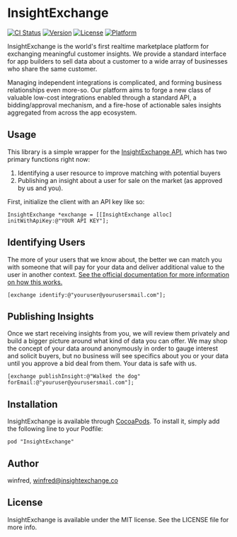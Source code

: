 # InsightExchange

[![CI Status](http://img.shields.io/travis/winfred/InsightExchange.svg?style=flat)](https://travis-ci.org/winfred/InsightExchange)
[![Version](https://img.shields.io/cocoapods/v/InsightExchange.svg?style=flat)](http://cocoadocs.org/docsets/InsightExchange)
[![License](https://img.shields.io/cocoapods/l/InsightExchange.svg?style=flat)](http://cocoadocs.org/docsets/InsightExchange)
[![Platform](https://img.shields.io/cocoapods/p/InsightExchange.svg?style=flat)](http://cocoadocs.org/docsets/InsightExchange)

InsightExchange is the world's first realtime marketplace platform for exchanging meaningful customer insights. We provide a standard interface for app builders to sell data about a customer to a wide array of businesses who share the same customer.

Managing independent integrations is complicated, and forming business relationships even more-so. Our platform aims to forge a new class of valuable low-cost integrations enabled through a standard API, a bidding/approval mechanism, and a fire-hose of actionable sales insights aggregated from across the app ecosystem.

## Usage

This library is a simple wrapper for the [InsightExchange API](http://insightexchange.co/for_developers/docs), which has two primary functions right now: 

1. Identifying a user resource to improve matching with potential buyers
2. Publishing an insight about a user for sale on the market (as approved by us and you).

First, initialize the client with an API key like so:

```
InsightExchange *exchange = [[InsightExchange alloc] initWithApiKey:@"YOUR API KEY"];
```


## Identifying Users

The more of your users that we know about, the better we can match you with someone that will pay for your data and deliver additional value to the user in another context. [See the official documentation for more information on how this works.](http://insightexchange.co/for_developers/docs#users)

```
[exchange identify:@"youruser@yourusersmail.com"];

```

## Publishing Insights

Once we start receiving insights from you, we will review them privately and build a bigger picture around what kind of data you can offer. We may shop the concept of your data around anonymously in order to gauge interest and solicit buyers, but no business will see specifics about you or your data until you approve a bid deal from them. Your data is safe with us.

```
[exchange publishInsight:@"Walked the dog" forEmail:@"youruser@yourusersmail.com"];

```

## Installation

InsightExchange is available through [CocoaPods](http://cocoapods.org). To install
it, simply add the following line to your Podfile:

    pod "InsightExchange"

## Author

winfred, winfred@insightexchange.co

## License

InsightExchange is available under the MIT license. See the LICENSE file for more info.

